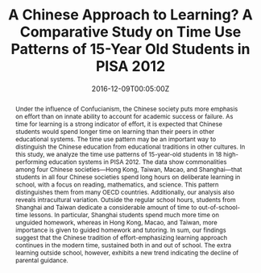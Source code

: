 ---
abstract: "Under the influence of Confucianism, the Chinese society puts more emphasis on effort than on innate ability to account for academic success or failure. As time for learning is a strong indicator of effort, it is expected that Chinese students would spend longer time on learning than their peers in other educational systems. The time use pattern may be an important way to distinguish the Chinese education from educational traditions in other cultures. In this study, we analyze the time use patterns of 15-year-old students in 18 high-performing education systems in PISA 2012. The data show commonalities among four Chinese societies—Hong Kong, Taiwan, Macao, and Shanghai—that students in all four Chinese societies spend long hours on deliberate learning in school, with a focus on reading, mathematics, and science. This pattern distinguishes them from many OECD countries. Additionally, our analysis also reveals intracultural variation. Outside the regular school hours, students from Shanghai and Taiwan dedicate a considerable amount of time to out-of-school-time lessons. In particular, Shanghai students spend much more time on unguided homework, whereas in Hong Kong, Macao, and Taiwan, more importance is given to guided homework and tutoring. In sum, our findings suggest that the Chinese tradition of effort-emphasizing learning approach continues in the modern time, sustained both in and out of school. The extra learning outside school, however, exhibits a new trend indicating the decline of parental guidance."
authors:
- Yisu Zhou
- Dan Wang
date: "2016-12-09T00:05:00Z"
doi: "10.1007/978-981-10-0330-1_8"
featured: true
projects: []
publication: 'In Chou, C. P. and Spangler, J., editors, *Chinese Education Models in a Global Age*, Chapter (8)'
publication_short: ""
publication_types:
- "6"
publishDate: "2016-12-09T00:00:00Z"
tags:
- PISA
- time use
title: "A Chinese Approach to Learning? A Comparative Study on Time Use Patterns of 15-Year Old Students in PISA 2012"
url_code: ""
url_dataset: ""
url_pdf: https://www.dropbox.com/s/5lrsqqugqjx7ute/Zhou%26Wang2016b.pdf?dl=0
url_poster: ""
url_project: ""
url_slides: ""
url_source: "https://link.springer.com/chapter/10.1007/978-981-10-0330-1_8"
url_video: ""
layout: research-paper
---